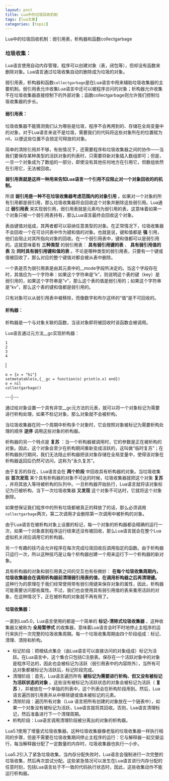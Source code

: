 ```yaml
---
layout: post
title: Lua中的垃圾回收机制 
tags: [lua文章]
categories: [topic]
---
```

Lua中的垃圾回收机制：弱引用表，析构器和函数collectgarbage

### 垃圾收集：

Lua语言使用自动内存管理，程序可以创建对象（表，闭包等），但却没有函数来删除对象。Lua语言通过垃圾收集自动的删除成为垃圾的对象。

弱引用表，析构器和函数`collectgarbage`是在Lua语言中用来辅助垃圾收集器的主要机制。弱引用表允许收集Lua语言中还可以被程序访问的对象；析构器允许收集不在垃圾收集器直接控制下的外部对象；函数collectgarbage则允许我们控制垃圾收集器的步长。

#### 弱引用表：

垃圾收集器不能猜测我们认为哪些是垃圾，程序不会再用到的、存储在全局变量中的对象，对于Lua语言来说不是垃圾，需要我们的代码将这些对象所在的位置赋为nil，以便这些位置不会锁定可释放的对象。

简单的清除引用并不够，有些情况下，还需要程序和垃圾收集器之间的协作——当我们要保存某种类型的活跃对象的列表时，只需要将新对象插入数组即可；但是，一旦一个对象成为了数组的一部分，即使没有其他任何地方在引用它，但数组依然在引用它，无法被回收。

**弱引用表就是这样一种用来告知Lua语言一个引用不应阻止对一个对象回收的的机制。**

所谓 **弱引用是一种不在垃圾收集器考虑范围内的对象引用**
。如果对一个对象的所有引用都是弱引用，那么垃圾收集器将会回收这个对象并删除这些弱引用。Lua通过 **弱引用表**
来实现弱引用，弱引用表就是元素均为弱引用的表，这意味着如果一个对象只被一个弱引用表持有，那么Lua语言最终会回收这个对象。

表由键值对组成，其两者都可以容纳任意类型的对象。在正常情况下，垃圾收集器不会回收一个在可访问表中作为键和值的对象。也就是说，键和值都是 **强**
引用，他们会阻止对其所指向对象的回收。在一个弱引用表中，键和值都可以是弱引用的。这就意味着有 **三种类型** 的弱引用表： **具有弱引用键的表** 、
**具有弱引用值的表** 及 **同时具有弱引用键和值的表** 。不论是哪种类型的弱引用表，只要有一个键或值被回收了，那么对应的整个键值对都会被从表中删除。

一个表是否为弱引用表是由其元表中的__mode字段所决定的。当这个字段存在时，其值应为一个字符串：如果这个字符串是”k”，则说明这个表的键（key）是弱引用的，如果这个字符串是”v”，那么这个表的值是弱引用的；如果这个字符串是“kv”，那么这个表的键和值都是弱引用的。

只有对象可以从弱引用表中被移除，而像数字和布尔这样的“值”是不可回收的。

#### 析构器：

析构器是一个与对象关联的函数，当该对象即将被回收时该函数会被调用。

Lua语言通过元方法__gc实现析构器：

    
    
    1  
    2  
    3  
    4  
    

|

    
    
    o = {x = "hi"}  
    setmetatable(o,{__gc = function(o) print(o.x) end})  
    o = nil  
    collectgarbage()    
      
  
---|---  
  
通过给对象设置一个具有非空__gc元方法的元表，就可以将一个对象标记为需要进行析构处理，如果不标记对象，那么对象就不会被析构。

当垃圾收集器在同一个周期中析构多个对象时，它会按照对象被标记为需要析构处理的顺序 **逆序** 调用这些对象的析构器。

析构器的另一个特点是 **复苏**
：当一个析构器被调用时，它的参数是正在被析构的对象。因此，这个对象会至少在析构期间重新变成活跃的，这叫做“临时复苏”；在析构器执行期间，我们无法阻止析构器把该对象存储在全局变量中，使得该对象在析构器返回后仍然可访问，这称为“永久复苏”。

由于复苏的存在，Lua语言会在 **两个阶段** 中回收具有析构器的对象。当垃圾收集器 **首次发现**
某个具有析构器的对象不可达的时候，垃圾收集器就把这个对象 **复苏**
，并将其放入等待被析构的队列中。一旦析构器开始执行，Lua语言就将该对象标记为已被析构，当下一次垃圾收集器 **又发现**
这个对象不可达时，它就将这个对象删除。

如果想保证我们程序中的所有垃圾都被真正的释放了的话，那么必须调用`collectgarbage`两次，第二次调用才会删除第一次调用中被析构的对象。

由于Lua语言在被析构对象上设置的标记，每一个对象的析构器都会精确的运行一次，如果一个对象直到程序运行结束还没有被回收，那么Lua语言就会在整个Lua虚拟机关闭后调用它的析构器。

另一个有趣的技巧会允许程序在每次完成垃圾回收后调用指定的函数。由于析构器只运行一次，所以这种技巧是让每个析构器创建一个用来运行下一个析构器的新对象。

具有析构器的对象和弱引用表之间的交互也有些微妙： **在每个垃圾收集周期内，垃圾收集器会在调用析构器前清理弱引用表的值，在调用析构器之后再清理键。**
这种行为的原理在于我们经常使用带有弱引用键来保存对象的属性，因此，析构器可能需要访问那些属性。不过，我们也会使用具有弱引用值的表来重用活跃的对象，在这种情况下，正在被析构的对象就不再有用了。

#### 垃圾收集器：

一直到Lua5.0，Lua语言使用的都是一个简单的 **标记-清除式垃圾收集器** ，这种收集器又被称为 **全局暂停式**
的收集器，意味着Lua语言会时不时地停止主程序的运行来执行一次完整的垃圾收集周期。每一个垃圾收集周期由四个阶段组成：标记、清理、清除和析构。

  * 标记阶段：把根结点集合（由Lua语言可以直接访问的对象组成）标记为活跃。在Lua语言中，这个集合只包括C注册表。保存在一个活跃对象中的对象是程序可达的，因此也会被标记为活跃（弱引用表中的内容除外），当所有可达对象都被标记为活跃后，标记阶段完成。
  * 清理阶段：首先，Lua语言遍历所有 **被标记为需要进行析构、但又没有被标记为活跃状态的对象** 。这些没有被标记为活跃状态的对象会被标记为活跃（ **复苏** ），并被放在一个单独的列表中，这个列表会在析构阶段用到。然后，Lua语言遍历弱引用表并从中移除键或值未被标记的元素。
  * 清除阶段：遍历所有对象（Lua 语言把所有创建的对象放在一个链表中），如果一个对象没有被标记为活跃，Lua语言就将其回收。否则，Lua语言清理标记，然后准备进行下一个清理周期。
  * 析构阶段：Lua语言调用清理阶段被分离出的对象的析构器。

Lua5.1使用了增量式垃圾收集器。这种垃圾收集器像老版的垃圾收集器一样执行相同的步骤，但是不需要在垃圾收集期间停止主程序的运行：它与解释器一起交替运行，每当解释器分配了一定数量的内存时，垃圾收集器也执行一小步。

Lua5.2引入了紧急垃圾收集，当内存分配失败时，Lua语言会强制进行一次完整的垃圾收集，然后再次尝试分配。这些紧急情况可以发生在Lua语言进行内存分配的任意时刻，包括Lua语言处于不一致的代码执行状态时，因此，这些收集动作不能运行析构器。